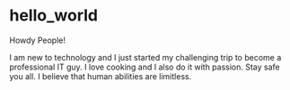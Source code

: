 # hello_world

Howdy People!

I am new to technology and I just started my challenging trip to become a professional IT guy.  I love cooking and I also do it with passion. Stay safe you all.  I believe that human abilities are limitless.
